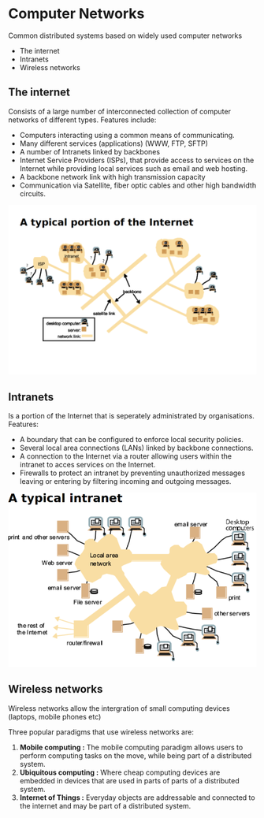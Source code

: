 # Computer Networks

Common distributed systems based on widely used computer networks

* The internet
* Intranets
* Wireless networks

## The internet

Consists of a large number of interconnected collection of computer networks of different types. Features include:

* Computers interacting using a common means of communicating.
* Many different services (applications) (WWW, FTP, SFTP)
* A number of Intranets linked by backbones
* Internet Service Providers (ISPs), that provide access to services on the Internet while providing local services such as email and web hosting.
* A backbone network link with high transmission capacity
* Communication via Satellite, fiber optic cables and other high bandwidth circuits.

![Internet](<../../.gitbook/assets/internet (1) (1).png>)

## Intranets

Is a portion of the Internet that is seperately administrated by organisations. Features:

* A boundary that can be configured to enforce local security policies.
* Several local area connections (LANs) linked by backbone connections.
* A connection to the Internet via a router allowing users within the intranet to acces services on the Internet.
* Firewalls to protect an intranet by preventing unauthorized messages leaving or entering by filtering incoming and outgoing messages.

![Intranet](<../../.gitbook/assets/intranet (1) (1).png>)

## Wireless networks

Wireless networks allow the intergration of small computing devices (laptops, mobile phones etc)

Three popular paradigms that use wireless networks are:

1. **Mobile computing :** The mobile computing paradigm allows users to perform computing tasks on the move, while being part of a distributed system.
2. **Ubiquitous computing :** Where cheap computing devices are embedded in devices that are used in parts of parts of a distributed system.
3. **Internet of Things :** Everyday objects are addressable and connected to the internet and may be part of a distributed system.
